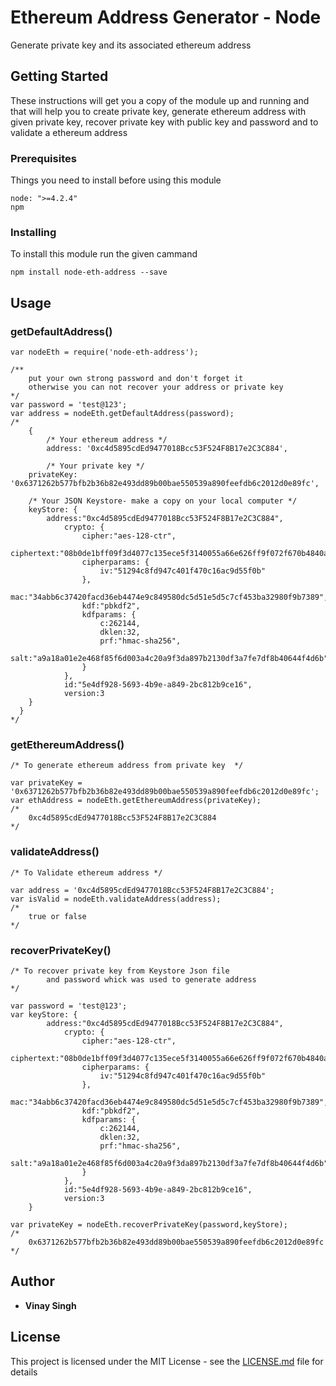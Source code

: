 # Ethereum Address Generator - Node

Generate private key and its associated ethereum address

## Getting Started

These instructions will get you a copy of the module up and running and that will help you to create private key, generate ethereum address with given private key, recover private key with public key and password and to validate a ethereum address

### Prerequisites

Things you need to install before using this module

```
node: ">=4.2.4"
npm
```

### Installing

To install this module run the given cammand

```
npm install node-eth-address --save
```

## Usage

### getDefaultAddress()

```
var nodeEth = require('node-eth-address');

/** 
	put your own strong password and don't forget it 
	otherwise you can not recover your address or private key
*/
var password = 'test@123'; 
var address = nodeEth.getDefaultAddress(password);
/*
	{ 
		/* Your ethereum address */
		address: '0xc4d5895cdEd9477018Bcc53F524F8B17e2C3C884',

		/* Your private key */
  	privateKey: '0x6371262b577bfb2b36b82e493dd89b00bae550539a890feefdb6c2012d0e89fc',

  	/* Your JSON Keystore- make a copy on your local computer */
  	keyStore: { 
  		address:"0xc4d5895cdEd9477018Bcc53F524F8B17e2C3C884",
			crypto: {
				cipher:"aes-128-ctr",
				ciphertext:"08b0de1bff09f3d4077c135ece5f3140055a66e626ff9f072f670b4840a4645a",
				cipherparams: {
					iv:"51294c8fd947c401f470c16ac9d55f0b"
				},
				mac:"34abb6c37420facd36eb4474e9c849580dc5d51e5d5c7cf453ba32980f9b7389",
				kdf:"pbkdf2",
				kdfparams: {
					c:262144,
					dklen:32,
					prf:"hmac-sha256",
					salt:"a9a18a01e2e468f85f6d003a4c20a9f3da897b2130df3a7fe7df8b40644f4d6b"
				}
			},
			id:"5e4df928-5693-4b9e-a849-2bc812b9ce16",
			version:3
   	} 
  }
*/

```

### getEthereumAddress()

```
/* To generate ethereum address from private key  */

var privateKey = '0x6371262b577bfb2b36b82e493dd89b00bae550539a890feefdb6c2012d0e89fc'; 
var ethAddress = nodeEth.getEthereumAddress(privateKey);
/*
	0xc4d5895cdEd9477018Bcc53F524F8B17e2C3C884
*/

```

### validateAddress()

```
/* To Validate ethereum address */

var address = '0xc4d5895cdEd9477018Bcc53F524F8B17e2C3C884'; 
var isValid = nodeEth.validateAddress(address);
/*
	true or false
*/

```


### recoverPrivateKey()

```
/* To recover private key from Keystore Json file 
		and password whick was used to generate address 
*/

var password = 'test@123';
var keyStore: { 
  		address:"0xc4d5895cdEd9477018Bcc53F524F8B17e2C3C884",
			crypto: {
				cipher:"aes-128-ctr",
				ciphertext:"08b0de1bff09f3d4077c135ece5f3140055a66e626ff9f072f670b4840a4645a",
				cipherparams: {
					iv:"51294c8fd947c401f470c16ac9d55f0b"
				},
				mac:"34abb6c37420facd36eb4474e9c849580dc5d51e5d5c7cf453ba32980f9b7389",
				kdf:"pbkdf2",
				kdfparams: {
					c:262144,
					dklen:32,
					prf:"hmac-sha256",
					salt:"a9a18a01e2e468f85f6d003a4c20a9f3da897b2130df3a7fe7df8b40644f4d6b"
				}
			},
			id:"5e4df928-5693-4b9e-a849-2bc812b9ce16",
			version:3
   	} 

var privateKey = nodeEth.recoverPrivateKey(password,keyStore);
/*
	0x6371262b577bfb2b36b82e493dd89b00bae550539a890feefdb6c2012d0e89fc
*/

```

## Author

* **Vinay Singh**

## License

This project is licensed under the MIT License - see the [LICENSE.md](LICENSE.md) file for details
